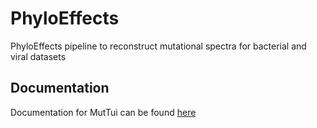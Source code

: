 # PhyloEffects
PhyloEffects pipeline to reconstruct mutational spectra for bacterial and viral datasets

## Documentation

Documentation for MutTui can be found [here](https://chrisruis.github.io/MutTui)
